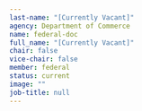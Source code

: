 ```yaml
---
last-name: "[Currently Vacant]"
agency: Department of Commerce
name: federal-doc
full_name: "[Currently Vacant]"
chair: false
vice-chair: false
member: federal
status: current
image: ""
job-title: null
---
```

